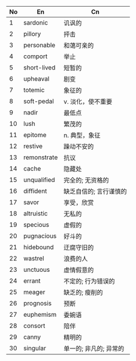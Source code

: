 
| No  | En          | Cn            |
| --- | ----------- | ------------- |
| 1   | sardonic    | 讥讽的           |
| 2   | pillory     | 抨击            |
| 3   | personable  | 和蔼可亲的         |
| 4   | comport     | 举止            |
| 5   | short-lived | 短暂的           |
| 6   | upheaval    | 剧变            |
| 7   | totemic     | 象征的           |
| 8   | soft-pedal  | v. 淡化，使不重要    |
| 9   | nadir       | 最低点           |
| 10  | lush        | 繁茂的           |
| 11  | epitome     | n. 典型，象征      |
| 12  | restive     | 躁动不安的         |
| 13  | remonstrate | 抗议            |
| 14  | cache       | 隐藏处           |
| 15  | unqualified | 完全的; 无资格的     |
| 16  | diffident   | 缺乏自信的; 言行谨慎的  |
| 17  | savor       | 享受，欣赏         |
| 18  | altruistic  | 无私的           |
| 19  | specious    | 虚假的           |
| 20  | pugnacious  | 好斗的           |
| 21  | hidebound   | 迂腐守旧的         |
| 22  | wastrel     | 浪费的人          |
| 23  | unctuous    | 虚情假意的         |
| 24  | errant      | 不定的; 行为错误的    |
| 25  | meager      | 缺乏的; 瘦削的      |
| 26  | prognosis   | 预断            |
| 27  | euphemism   | 委婉语           |
| 28  | consort     | 陪伴            |
| 29  | canny       | 精明的           |
| 30  | singular    | 单一的; 非凡的; 异常的 |
